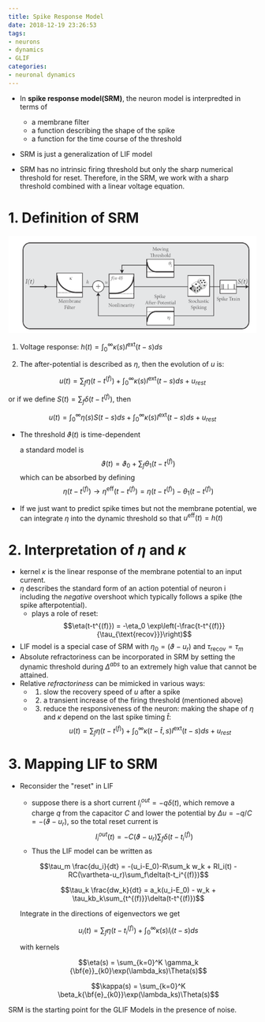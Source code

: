 ```yaml
---
title: Spike Response Model
date: 2018-12-19 23:26:53
tags:
- neurons
- dynamics
- GLIF
categories:
- neuronal dynamics
---
```


- In **spike response model(SRM)**, the neuron model is interpredted in terms of 
  - a membrane filter
  - a function describing the shape of the spike
  - a function for the time course of the threshold

- SRM is just a generalization of LIF model
- SRM has no intrinsic firing threshold but only the sharp numerical threshold for reset. Therefore, in the SRM, we work with a sharp threshold combined with a linear voltage equation.

# 1. Definition of SRM

![](https://raw.githubusercontent.com/hengjiwang/hengjiwang.github.io/hexo/blog_figures/SRM.png)

1. Voltage response: $h(t) = \int_0^\infty \kappa(s)I^{\text{ext}}(t-s)ds$

1. The after-potential is described as $\eta$, then the evolution of $u$ is:

$$u(t) = \sum_f\eta(t-t^{(f)}) + \int_0^\infty\kappa(s) I^{\text{ext}}(t-s)ds + u_{rest}$$

or if we define $S(t) = \sum_f\delta(t-t^{(f)})$, then

$$u(t) = \int_0^{\infty}\eta(s)S(t-s)ds + \int_0^\infty\kappa(s) I^{\text{ext}}(t-s)ds + u_{rest}$$
- The threshold $\vartheta(t)$ is time-dependent

    a standard model is 
    $$\vartheta(t) = \vartheta_0 + \sum_f \theta_1(t-t^{(f)})$$
    which can be absorbed by defining 
    $$\eta(t-t^{(f)})\rightarrow \eta^{\text{eff}}(t-t^{(f)}) = \eta(t-t^{(f)})- \theta_1(t-t^{(f)})$$ 

- If we just want to predict spike times but not the membrane potential, we can integrate $\eta$ into the dynamic threshold so that $u^{\text{eff}}(t) = h(t)$

# 2. Interpretation of $\eta$ and $\kappa$

- kernel $\kappa$ is the linear response of the membrane potential to an input current.
- $\eta$ describes the standard form of an action potential of neuron i including the _negative_ overshoot which typically follows a spike (the spike afterpotential).
  - plays a role of reset:
  $$\eta(t-t^{(f)}) = -\eta_0 \exp\left(-\frac{t-t^{(f)}}{\tau_{\text{recov}}}\right)$$
- LIF model is a special case of SRM with $\eta_0=(\vartheta-u_r)$ and $\tau_{\text{recov}}= \tau_m$
- Absolute refractoriness can be incorporated in SRM by setting the dynamic threshold during $\Delta^{abs}$ to an extremely high value that cannot be attained.
- Relative _refractoriness_ can be mimicked in various ways:
  - 1. slow the recovery speed of $u$ after a spike
  - 2. a transient increase of the firing threshold (mentioned above)
  - 3. reduce the responsiveness of the neuron: making the shape of $\eta$ and $\kappa$ depend on the last spike timing $\hat{t}$:
    $$u(t) = \sum_f\eta(t-t^{(f)}) + \int_0^\infty\kappa(t-\hat{t}, s) I^{\text{ext}}(t-s)ds + u_{rest}$$

# 3. Mapping LIF to SRM

- Reconsider the "reset" in LIF
  - suppose there is a short current $I^{out}_i = -q\delta(t)$, which remove a charge $q$ from the capacitor $C$ and lower the potential by $\Delta u=-q/C = -(\vartheta-u_r)$, so the total reset current is 
  $$I^{out}_i(t) = -C(\vartheta-u_r)\sum_f\delta(t-t^{(f)}_i)$$
  - Thus the LIF model can be written as
  
  $$\tau_m \frac{du_i}{dt} = -(u_i-E_0)-R\sum_k w_k + RI_i(t) -RC(\vartheta-u_r)\sum_f\delta(t-t_i^{(f)})$$

  $$\tau_k \frac{dw_k}{dt} = a_k(u_i-E_0) - w_k + \tau_kb_k\sum_{t^{(f)}}\delta(t-t^{(f)})$$

    Integrate in the directions of eigenvectors we get

    $$u_i(t) = \sum_f \eta(t - t_i^{(f)}) + \int_0^{\infty}\kappa(s)I_i(t-s)ds$$

    with kernels

    $$\eta(s) = \sum_{k=0}^K \gamma_k {\bf{e}}_{k0}\exp(\lambda_ks)\Theta(s)$$

    $$\kappa(s) = \sum_{k=0}^K \beta_k{\bf{e}_{k0}}\exp(\lambda_ks)\Theta(s)$$

SRM is the starting point for the GLIF Models in the presence of noise.

